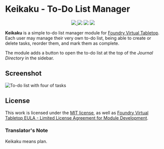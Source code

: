 # Keikaku - To-Do List Manager

<p align="center">
  <a href="https://github.com/pyrige/fvtt-keikaku/releases">
    <img src="https://img.shields.io/github/v/release/pyrige/fvtt-keikaku">
  </a>
  <img src="https://img.shields.io/github/issues/pyrige/fvtt-keikaku">
  <img src="https://img.shields.io/github/workflow/status/pyrige/fvtt-keikaku/Foundry%20VTT%20Module%20Release">
  <img src="https://img.shields.io/github/license/pyrige/fvtt-keikaku">
</p>

**Keikaku** is a simple to-do list manager module for [Foundry Virtual Tabletop](https://foundryvtt.com/).
Each user may manage their very own to-do list, being able to create or delete tasks, reorder them, and mark them as complete.

The module adds a button to open the to-do list at the top of the _Journal Directory_ in the sidebar.

## Screenshot

![To-do list with four of tasks](https://ghcdn.rawgit.org/pyrige/fvtt-keikaku/main/screenshot.png)

## License

This work is licensed under the [MIT license](LICENSE), as well as [Foundry Virtual Tabletop EULA - Limited License Agreement for Module Development](https://foundryvtt.com/article/license/).

### Translator's Note

Keikaku means plan.
